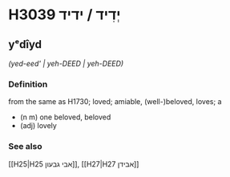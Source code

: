 # H3039 יְדִיד / ידיד

## yᵉdîyd

_(yed-eed' | yeh-DEED | yeh-DEED)_

### Definition

from the same as H1730; loved; amiable, (well-)beloved, loves; a

- (n m) one beloved, beloved
- (adj) lovely

### See also

[[H25|H25 אבי גבעון]], [[H27|H27 אבידן]]
